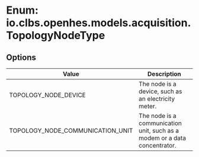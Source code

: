 # Enum: io.clbs.openhes.models.acquisition.TopologyNodeType

## Options

| Value | Description |
| --- | --- |
| TOPOLOGY_NODE_DEVICE | The node is a device, such as an electricity meter. |
| TOPOLOGY_NODE_COMMUNICATION_UNIT | The node is a communication unit, such as a modem or a data concentrator. |
